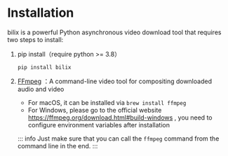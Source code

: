 # Installation
bilix is a powerful Python asynchronous video download tool that requires two steps to install:

1. pip install（require python >= 3.8）
   ```shell
   pip install bilix
   ```

2. [FFmpeg](https://ffmpeg.org) ：A command-line video tool for compositing downloaded audio and video

    * For macOS, it can be installed via `brew install ffmpeg`
    * For Windows, please go to the official website https://ffmpeg.org/download.html#build-windows , you need to configure environment variables after installation

   ::: info
   Just make sure that you can call the `ffmpeg` command from the command line in the end.
   :::
